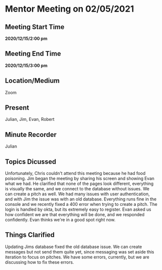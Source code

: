 # Mentor Meeting on 02/05/2021

## Meeting Start Time

**2020/12/15/2:00 pm**

## Meeting End Time

**2020/12/15/3:00 pm**

## Location/Medium

Zoom

## Present

Julian, Jim, Evan, Robert

## Minute Recorder

Julian

## Topics Dicussed

Unfortunately, Chris couldn't attend this meeting because he had food poisoning.
Jim began the meeting by sharing his screen and showing Evan what we had. He clarified that none of the pages look different, everything is visually the same, and we connect to the database without issues. We can create a pitch as well. We had many issues with user authentication, and with Jim the issue was with an old database.
Everything runs fine in the console and we recently fixed a 400 error when trying to create a pitch. The login is handled by okta, but its extremely easy to register.
Evan asked us how confident we are that everything will be done, and we responded confidently. Evan thinks we're in a good spot right now.

## Things Clarified

Updating Jims database fixed the old database issue. We can create messages but not send them quite yet, since messaging was set aside this iteration to focus on pitches. 
We have some errors, currently, but we are discussing how to fix these errors.
